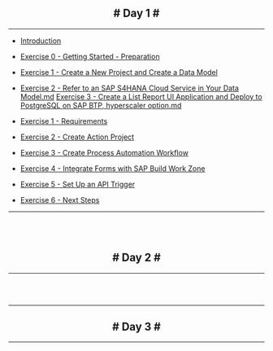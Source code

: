 <!-- docs/_sidebar.md -->



<h2 style="text-align: center;"># Day 1 #</h2>

---

* [Introduction](/)
* [Exercise 0 - Getting Started - Preparation](/Exercise%200%20-%20Getting%20Started%20-%20Preparation.md)
* [Exercise 1 - Create a  New Project and Create a Data Model](Exercise%201%20-%20Create%20a%20%20New%20Project%20and%20Create%20a%20Data%20Model.md)
* [Exercise 2 - Refer to an SAP S4HANA Cloud Service in Your Data Model.md](Exercise%202%20-%20Refer%20to%20an%20SAP%20S4HANA%20Cloud%20Service%20in%20Your%20Data%20Model.md)
[Exercise 3 - Create a List Report UI Application and Deploy to PostgreSQL on SAP BTP, hyperscaler option.md](Exercise%203%20-%20Create%20a%20List%20Report%20UI%20Application%20and%20Deploy%20to%20PostgreSQL%20on%20SAP%20BTP,%20hyperscaler%20option.md)


* [Exercise 1 - Requirements](/01%20-%20Requirements.md)
* [Exercise 2 - Create Action Project](/02%20-%20Create%20Action%20Project.md)
* [Exercise 3 - Create Process Automation Workflow](/03%20-%20Create%20Process%20Automation%20Workflow.md)
* [Exercise 4 - Integrate Forms with SAP Build Work Zone](/04%20-%20Integrate%20Forms%20with%20SAP%20Build%20Work%20Zone.md)
* [Exercise 5 - Set Up an API Trigger](/05%20-%20Set%20Up%20an%20API%20Trigger.md)
* [Exercise 6 - Next Steps](/06%20-%20Next%20Steps.md)
---
<br>
<br>

<h2 style="text-align: center;"># Day 2 #</h2>

---






<br>
<br>

---

<h2 style="text-align: center;"># Day 3 #</h2>

---


